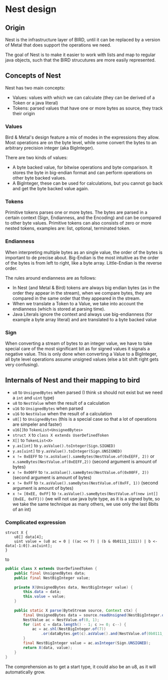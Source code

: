# Nest design

## Origin

Nest is the infrastructure layer of BIRD, until it can be replaced by a version of Metal that does support the operations we need.

The goal of Nest is to make it easier to work with lists and map to regular java objects, such that the BIRD strucutures are more easily represented.



## Concepts of Nest

Nest has two main concepts:

- Values: values with which we can calculate (they can be derived of a Token or a java literal)
- Tokens: parsed values that have one or more bytes as source, they track their origin

### Values

Bird & Metal's design feature a mix of modes in the expressions they allow. Most operations are on the byte level, while some convert the bytes to an arbitrary precision integer (aka BigInteger).

There are two kinds of values:

- A byte backed value, for bitwise operations and byte comparison. It stores the byte in big-endian format and can perform operations on other byte backed values.
- A BigInteger, these can be used for calculations, but you cannot go back and get the byte backed value again.


### Tokens

Primitive tokens parses one or more bytes. The bytes are parsed in a certain context (Sign, Endianness, and the Encoding) and can be compared to other byte values. Primitive tokens can also consists of zero or more nested tokens, examples are: list, optional, terminated token. 


### Endianness

When interpreting multiple bytes as an single value, the order of the bytes is important to de precise about.
Big-Endian is the most intuitive as the order of the bytes is from left to right, like a byte array. Little-Endian is the reverse order.

The rules around endianness are as follows:
- In Nest (and Metal & Bird) tokens are always big endian bytes (as in the order they appear in the stream), when we compare bytes, they are compared in the same order that they appeared in the stream.
- When we translate a Token to a Value, we take into account the endianness (which is stored at parsing time). 
- Java Literals ignore the context and always use big-endianness (for example a byte array literal) and are translated to a byte backed value

### Sign

When converting a stream of bytes to an integer value, we have to take special care of the most significant bit as for signed values it signals a negative value.
This is only done when converting a Value to a BigInteger, all byte level operations assume unsigned values (else a bit shift right gets very confusing).


## Internals of Nest and their mapping to bird


 - `u8` to `UnsignedBytes` when parsed (I think `s8` should not exist but we need a `int` and `uint` type)
 - `u8` to `NestValue` when the result of a calculation
 - `u16` to `UnsignedBytes` when parsed
 - `u16` to `NestValue` when the result of a calculation
 - `u8[]` to `UnsignedBytes` (this is a special case so that a lot of operations are simpeler and faster)
 - `u16[]`to `TokenList<UnsignedBytes>`
 - `struct X` to `class X extends UserDefinedToken`
 - `X[]` to `TokenList<X>`
 - `y.as[int]` to `y.asValue().toInteger(Sign.SIGNED)`
 - `y.as[uint]` to `y.asValue().toInteger(Sign.UNSIGNED)`
 - `x != 0xEEFF` to `!x.asValue().sameBytes(NestValue.of(0xEEFF, 2))` or `x.sameBytes(NestValue.of(0xEEFF,2))` (second argument is amount of bytes)
 - `x != 0x00FF` to `!x.asValue().sameBytes(NestValue.of(0x00FF, 2))` (second argument is amount of bytes)
 - `x != 0xFF` to `!x.asValue().sameBytes(NestValue.of(0xFF, 1))` (second argument is amount of bytes)
 - `x != [0xEE, 0xFF]` to `!x.asValue().sameBytes(NestValue.of(new int[] {0xEE, 0xFF}))` (we will not use java byte type, as it is a signed byte, so we take the same technique as many others, we use only the last 8bits of an int)

### Complicated expression

```bird
struct X {
    u8[] data[4];
    uint value = (u8 ac = 0 | ((ac << 7) | (b & 0b0111_1111)) | b <- data[-1:0]).as[uint]; 
}
```

to

```java
public class X extends UserDefinedToken {
    public final UnsignedBytes data;
    public final NestBigInteger value;
    
    private X(UnsignedBytes data, NestBigInteger value) {
        this.data = data;
        this.value = value;
    }
    
    public static X parse(ByteStream source, Context ctx) {
        final UnsignedBytes data = source.readUnsigned(NestBigInteger.of(4), ctx);
        NestValue ac = NestValue.of(0, 1);
        for (int c = data.length() - 1; c >= 0; c--) {
            ac = ac.shl(NestBigInteger.of(7))
                .or(dataBytes.get(c).asValue().and(NestValue.of(0b0111_1111, 1)));
        }
        final NestBigInteger value = ac.asInteger(Sign.UNSIGNED);
        return X(data, value);
    }
}
```

The comprehension as to get a start type, it could also be an u8, as it will automatically grow.
 